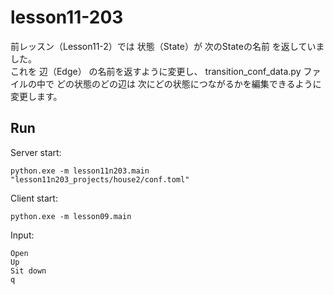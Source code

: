 # lesson11-203

前レッスン（Lesson11-2）では 状態（State）が 次のStateの名前 を返していました。  
これを 辺（Edge） の名前を返すように変更し、 transition_conf_data.py ファイルの中で
どの状態のどの辺は 次にどの状態につながるかを編集できるように変更します。  

## Run

Server start:  

```shell
python.exe -m lesson11n203.main "lesson11n203_projects/house2/conf.toml"
```

Client start:  

```shell
python.exe -m lesson09.main
```

Input:  

```plain
Open
Up
Sit down
q
```
